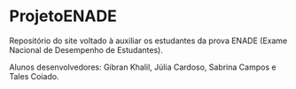 # ProjetoENADE
Repositório do site voltado à auxiliar os estudantes da prova ENADE (Exame Nacional de Desempenho de Estudantes). 

Alunos desenvolvedores: Gibran Khalil, Júlia Cardoso, Sabrina Campos e Tales Coiado.
